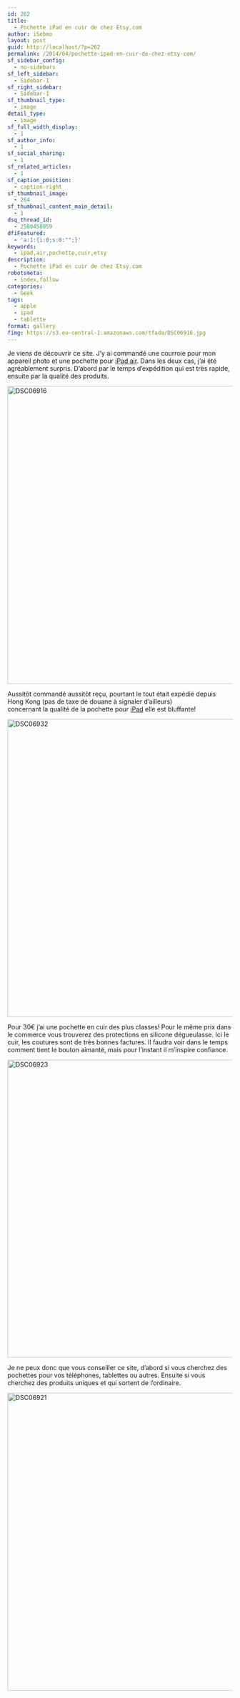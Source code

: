 ```yaml
---
id: 262
title:
  - Pochette iPad en cuir de chez Etsy.com
author: iSebmo
layout: post
guid: http://localhost/?p=262
permalink: /2014/04/pochette-ipad-en-cuir-de-chez-etsy-com/
sf_sidebar_config:
  - no-sidebars
sf_left_sidebar:
  - Sidebar-1
sf_right_sidebar:
  - Sidebar-1
sf_thumbnail_type:
  - image
detail_type:
  - image
sf_full_width_display:
  - 1
sf_author_info:
  - 1
sf_social_sharing:
  - 1
sf_related_articles:
  - 1
sf_caption_position:
  - caption-right
sf_thumbnail_image:
  - 264
sf_thumbnail_content_main_detail:
  - 1
dsq_thread_id:
  - 2580458059
dfiFeatured:
  - 'a:1:{i:0;s:0:"";}'
keywords:
  - ipad,air,pochette,cuir,etsy
description:
  - Pochette iPad en cuir de chez Etsy.com
robotsmeta:
  - index,follow
categories:
  - Geek
tags:
  - apple
  - ipad
  - tablette
format: gallery
fimg: https://s3.eu-central-1.amazonaws.com/tfada/DSC06916.jpg
---
```

Je viens de découvrir ce site. J&rsquo;y ai commandé une courroie pour mon appareil photo et une pochette pour [iPad air][1]. Dans les deux cas, j&rsquo;ai été agréablement surpris. D&rsquo;abord par le temps d&rsquo;expédition qui est très rapide, ensuite par la qualité des produits.

[<img class="alignleft size-full wp-image-265" src="https://s3.eu-central-1.amazonaws.com/tfada/DSC06916.jpg" alt="DSC06916" width="1000" height="667" />][2]

Aussitôt commandé aussitôt reçu, pourtant le tout était expédié depuis Hong Kong (pas de taxe de douane à signaler d&rsquo;ailleurs)  
concernant la qualité de la pochette pour [iPad][1] elle est bluffante!

[<img class="alignleft size-full wp-image-268" src="https://s3.eu-central-1.amazonaws.com/tfada/DSC06932.jpg" alt="DSC06932" width="1000" height="667" />][3]

Pour 30€ j&rsquo;ai une pochette en cuir des plus classes! Pour le même prix dans le commerce vous trouverez des protections en silicone dégueulasse. Ici le cuir, les coutures sont de très bonnes factures. Il faudra voir dans le temps comment tient le bouton aimanté, mais pour l&rsquo;instant il m&rsquo;inspire confiance.

[<img class="alignleft size-full wp-image-267" src="https://s3.eu-central-1.amazonaws.com/tfada/DSC06923.jpg" alt="DSC06923" width="1000" height="667" />][4]

Je ne peux donc que vous conseiller ce site, d&rsquo;abord si vous cherchez des pochettes pour vos téléphones, tablettes ou autres. Ensuite si vous cherchez des produits uniques et qui sortent de l&rsquo;ordinaire.

[<img class="alignleft size-full wp-image-266" src="https://s3.eu-central-1.amazonaws.com/tfada/DSC06921.jpg" alt="DSC06921" width="1000" height="667" />][5]

 [1]: http://www.amazon.fr/gp/product/B00G55JTBA/ref=as_li_ss_tl?ie=UTF8&camp=1642&creative=19458&creativeASIN=B00G55JTBA&linkCode=as2&tag=tfadafr-21
 [2]: https://s3.eu-central-1.amazonaws.com/tfada/DSC06916.jpg
 [3]: https://s3.eu-central-1.amazonaws.com/tfada/DSC06932.jpg
 [4]: https://s3.eu-central-1.amazonaws.com/tfada/DSC06923.jpg
 [5]: https://s3.eu-central-1.amazonaws.com/tfada/DSC06921.jpg
